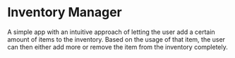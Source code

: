# Inventory Manager

A simple app with an intuitive approach of letting the user add a certain amount of items to the inventory. Based on the usage of that item, the user can then either add more or remove the item from the inventory completely. 
